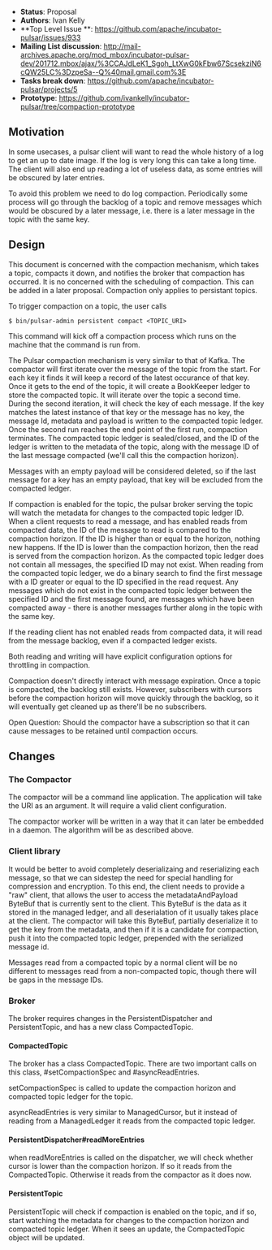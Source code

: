 * **Status**: Proposal
* **Authors**: Ivan Kelly
* **Top Level Issue **: https://github.com/apache/incubator-pulsar/issues/933
* **Mailing List discussion**: http://mail-archives.apache.org/mod_mbox/incubator-pulsar-dev/201712.mbox/ajax/%3CCAJdLeK1_Sgoh_LtXwG0kFbw67ScsekziN6cQW25LC%3DzpeSa--Q%40mail.gmail.com%3E
* **Tasks break down**: https://github.com/apache/incubator-pulsar/projects/5
* **Prototype**: https://github.com/ivankelly/incubator-pulsar/tree/compaction-prototype

## Motivation

In some usecases, a pulsar client will want to read the whole history of a log to get an up to date image. If the log is very long this can take a long time. The client will also end up reading a lot of useless data, as some entries will be obscured by later entries.

To avoid this problem we need to do log compaction. Periodically some process will go through the backlog of a topic and remove messages which would be obscured by a later message, i.e. there is a later message in the topic with the same key.

## Design

This document is concerned with the compaction mechanism, which takes a topic, compacts it down, and notifies the broker that compaction has occurred. It is no concerned with the scheduling of compaction. This can be added in a later proposal. Compaction only applies to persistant topics.

To trigger compaction on a topic, the user calls
```
$ bin/pulsar-admin persistent compact <TOPIC_URI>
```
This command will kick off a compaction process which runs on the machine that the command is run from.

The Pulsar compaction mechanism is very similar to that of Kafka. The compactor will first iterate over the message of the topic from the start. For each key it finds it will keep a record of the latest occurance of that key. Once it gets to the end of the topic, it will create a BookKeeper ledger to store the compacted topic. It will iterate over the topic a second time. During the second iteration, it will check the key of each message. If the key matches the latest instance of that key or the message has no key, the message Id, metadata and payload is written to the compacted topic ledger. Once the second run reaches the end point of the first run, compaction terminates. The compacted topic ledger is sealed/closed, and the ID of the ledger is written to the metadata of the topic, along with the message ID of the last message compacted (we'll call this the compaction horizon).

Messages with an empty payload will be considered deleted, so if the last message for a key has an empty payload, that key will be excluded from the compacted ledger.

If compaction is enabled for the topic, the pulsar broker serving the topic will watch the metadata for changes to the compacted topic ledger ID. When a client requests to read a message, and has enabled reads from compacted data, the ID of the message to read is compared to the compaction horizon. If the ID is higher than or equal to the horizon, nothing new happens. If the ID is lower than the compaction horizon, then the read is served from the compaction horizon. As the compacted topic ledger does not contain all messages, the specified ID may not exist. When reading from the compacted topic ledger, we do a binary search to find the first message with a ID greater or equal to the ID specified in the read request. Any messages which do not exist in the compacted topic ledger between the specified ID and the first message found, are messages which have been compacted away - there is another messages further along in the topic with the same key.

If the reading client has not enabled reads from compacted data, it will read from the message backlog, even if a compacted ledger exists.

Both reading and writing will have explicit configuration options for throttling in compaction.

Compaction doesn't directly interact with message expiration. Once a topic is compacted, the backlog still exists. However, subscribers with cursors before the compaction horizon will move quickly through the backlog, so it will eventually get cleaned up as there'll be no subscribers.

Open Question: Should the compactor have a subscription so that it can cause messages to be retained until compaction occurs.

## Changes

### The Compactor

The compactor will be a command line application. The application will take the URI as an argument. It will require a valid client configuration.

The compactor worker will be written in a way that it can later be embedded in a daemon. The algorithm will be as described above.

### Client library

It would be better to avoid completely deserializaing and reserializing each message, so that we can sidestep the need for special handling for compression and encryption. To this end, the client needs to provide a "raw" client, that allows the user to access the metadataAndPayload ByteBuf that is currently sent to the client. This ByteBuf is the data as it stored in the managed ledger, and all deserialation of it usually takes place at the client. The compactor will take this ByteBuf, partially deserialize it to get the key from the metadata, and then if it is a candidate for compaction, push it into the compacted topic ledger, prepended with the serialized message id.

Messages read from a compacted topic by a normal client will be no different to messages read from a non-compacted topic, though there will be gaps in the message IDs.

### Broker

The broker requires changes in the PersistentDispatcher and PersistentTopic, and has a new class CompactedTopic.

#### CompactedTopic

The broker has a class CompactedTopic. There are two important calls on this class, #setCompactionSpec and #asyncReadEntries.

setCompactionSpec is called to update the compaction horizon and compacted topic ledger for the topic.

asyncReadEntries is very similar to ManagedCursor, but it instead of reading from a ManagedLedger it reads from the compacted topic ledger.

#### PersistentDispatcher#readMoreEntries

when readMoreEntries is called on the dispatcher, we will check whether cursor is lower than the compaction horizon. If so it reads from the CompactedTopic. Otherwise it reads from the compactor as it does now.

#### PersistentTopic

PersistentTopic will check if compaction is enabled on the topic, and if so, start watching the metadata for changes to the compaction horizon and compacted topic ledger. When it sees an update, the CompactedTopic object will be updated.





